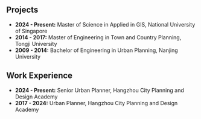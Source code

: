 ## Projects
- **2024 - Present:** Master of Science in Applied in GIS, National University of Singapore
- **2014 - 2017:** Master of Engineering in Town and Country Planning, Tongji University 
- **2009 - 2014:** Bachelor of Engineering in Urban Planning, Nanjing University

## Work Experience
- **2024 - Present:** Senior Urban Planner, Hangzhou City Planning and Design Academy
- **2017 - 2024:** Urban Planner, Hangzhou City Planning and Design Academy
